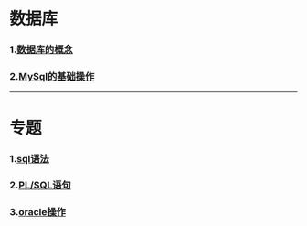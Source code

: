 # 数据库  

### 1.[数据库的概念](doc/concept.md)      

### 2.[MySql的基础操作](doc/mysqlBasic.md)    



---

# 专题  

### 1.[sql语法](doc/sql.md)     

###  2.[PL/SQL语句](doc/plsql.md)  

### 3.[oracle操作](doc/oracle.md)  



